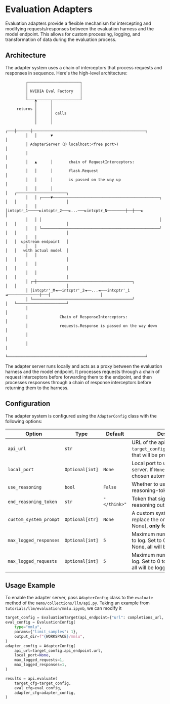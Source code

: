 # Evaluation Adapters

Evaluation adapters provide a flexible mechanism for intercepting and modifying requests/responses between the evaluation harness and the model endpoint. This allows for custom processing, logging, and transformation of data during the evaluation process.

## Architecture

The adapter system uses a chain of interceptors that process requests and responses in sequence. Here's the high-level architecture:

```
         ┌───────────────────────┐
         │                       │
         │ NVIDIA Eval Factory   │
         │                       │
         └───▲──────┬────────────┘
             │      │
     returns │      │
             │      │ calls
             │      │
             │      │
         ┌───┼──────┼──────────────────────────────────────────────────┐
         │   │      ▼                                                  │
         │ AdapterServer (@ localhost:<free port>)                     │
         │                                                             │
         │   ▲      │       chain of RequestInterceptors:              │
         │   │      │       flask.Request                              │
         │   │      │       is passed on the way up                    │
         │   │      │                                                  │   ┌──────────────────────┐
         │   │ ┌────▼───────────────────────────────────────────────┐  │   │                      │
         │   │ │intcptr_1─────►intcptr_2───►...───►intcptr_N────────┼──┼───►                      │
         │   │ │                                                    │  │   │                      │
         │   │ └────────────────────────────────────────────────────┘  │   │                      │
         │   │                                                         │   │  upstream endpoint   │
         │   │                                                         │   │   with actual model  │
         │   │                                                         │   │                      │
         │   │                                                         │   │                      │
         │   │                                                         │   │                      │
         │ ┌─┼──────────────────────────────────────────┐              │   │                      │
         │ │intcptr'_M◄──intcptr'_2◄──...◄───intcptr'_1 ◄──────────────┼───┤                      │
         │ └────────────────────────────────────────────┘              │   └──────────────────────┘
         │                                                             │
         │              Chain of ResponseInterceptors:                 │
         │              requests.Response is passed on the way down    │
         │                                                             │
         │                                                             │
         └─────────────────────────────────────────────────────────────┘
```

The adapter server runs locally and acts as a proxy between the evaluation harness and the model endpoint. It processes requests through a chain of request interceptors before forwarding them to the endpoint, and then processes responses through a chain of response interceptors before returning them to the harness.

## Configuration

The adapter system is configured using the `AdapterConfig` class with the following options:

| Option | Type | Default | Description |
|--------|------|---------|-------------|
| `api_url` | `str` |  | URL of the api endpoint (same as `target_config.api_endpoint.url`) that will be proxied |
| `local_port` | `Optional[int]` | `None` | Local port to use for the adapter server. If `None`, a free port will be chosen automatically |
| `use_reasoning` | `bool` | `False` | Whether to use the clean-reasoning-tokens adapter |
| `end_reasoning_token` | `str` | `"</think>"` | Token that signifies the end of reasoning output |
| `custom_system_prompt` | `Optional[str]` | `None` | A custom system prompt to replace the original one (if not None), **only for chat endpoints** |
| `max_logged_responses` | `Optional[int]` | `5` | Maximum number of responses to log. Set to 0 to disable. If None, all will be logged |
| `max_logged_requests` | `Optional[int]` | `5` | Maximum number of requests to log. Set to 0 to disable. If None, all will be logged |


## Usage Example

To enable the adapter server, pass `AdapterConfig` class to the `evaluate`  method of the `nemo/collections/llm/api.py`.
Taking an example from `tutorials/llm/evaluation/mmlu.ipynb`, we can modify it

```python
target_config = EvaluationTarget(api_endpoint={"url": completions_url, "type": "completions"})
eval_config = EvaluationConfig(
    type="mmlu",
    params={"limit_samples": 1},
    output_dir=f"{WORKSPACE}/mmlu",
)
adapter_config = AdapterConfig(
    api_url=target_config.api_endpoint.url,
    local_port=None,
    max_logged_requests=1,
    max_logged_responses=1,
)

results = api.evaluate(
    target_cfg=target_config,
    eval_cfg=eval_config,
    adapter_cfg=adapter_config,
)
```

